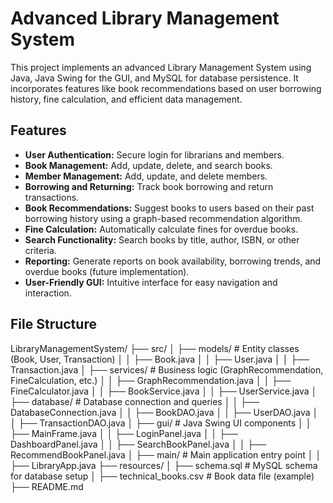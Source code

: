 # Advanced Library Management System

This project implements an advanced Library Management System using Java, Java Swing for the GUI, and MySQL for database persistence.  It incorporates features like book recommendations based on user borrowing history, fine calculation, and efficient data management.

## Features

* **User Authentication:** Secure login for librarians and members.
* **Book Management:** Add, update, delete, and search books.
* **Member Management:** Add, update, and delete members.
* **Borrowing and Returning:** Track book borrowing and return transactions.
* **Book Recommendations:** Suggest books to users based on their past borrowing history using a graph-based recommendation algorithm.
* **Fine Calculation:** Automatically calculate fines for overdue books.
* **Search Functionality:** Search books by title, author, ISBN, or other criteria.
* **Reporting:** Generate reports on book availability, borrowing trends, and overdue books (future implementation).
* **User-Friendly GUI:**  Intuitive interface for easy navigation and interaction.

## File Structure

LibraryManagementSystem/
├── src/
│   ├── models/           # Entity classes (Book, User, Transaction)
│   │   ├── Book.java
│   │   ├── User.java
│   │   ├── Transaction.java
│   ├── services/         # Business logic (GraphRecommendation, FineCalculation, etc.)
│   │   ├── GraphRecommendation.java
│   │   ├── FineCalculator.java
│   │   ├── BookService.java
│   │   ├── UserService.java
│   ├── database/         # Database connection and queries
│   │   ├── DatabaseConnection.java
│   │   ├── BookDAO.java
│   │   ├── UserDAO.java
│   │   ├── TransactionDAO.java
│   ├── gui/              # Java Swing UI components
│   │   ├── MainFrame.java
│   │   ├── LoginPanel.java
│   │   ├── DashboardPanel.java
│   │   ├── SearchBookPanel.java
│   │   ├── RecommendBookPanel.java
│   ├── main/             # Main application entry point
│   │   ├── LibraryApp.java
├── resources/
│   ├── schema.sql        # MySQL schema for database setup
│   ├── technical_books.csv # Book data file (example)
├── README.md
